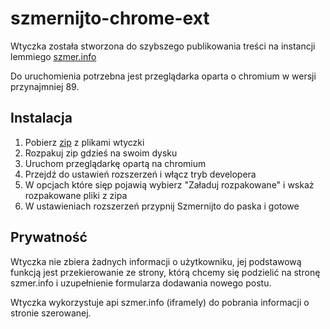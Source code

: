 # szmernijto-chrome-ext

Wtyczka została stworzona do szybszego publikowania treści na instancji lemmiego [szmer.info](https://szmer.info)

Do uruchomienia potrzebna jest przeglądarka oparta o chromium w wersji przynajmniej 89. 

## Instalacja

1. Pobierz [zip](https://github.com/szmerinfo/szmernijto-chrome-ext/archive/refs/heads/main.zip) z plikami wtyczki
2. Rozpakuj zip gdzieś na swoim dysku
3. Uruchom przeglądarkę opartą na chromium
4. Przejdź do ustawień rozszerzeń i włącz tryb developera
5. W opcjach które sięp pojawią wybierz "Załaduj rozpakowane" i wskaż rozpakowane pliki z zipa
6. W ustawieniach rozszerzeń przypnij Szmernijto do paska i gotowe

## Prywatność

Wtyczka nie zbiera żadnych informacji o użytkowniku, jej podstawową funkcją jest przekierowanie ze strony, 
którą chcemy się podzielić na stronę szmer.info i uzupełnienie formularza dodawania nowego postu.

Wtyczka wykorzystuje api szmer.info (iframely) do pobrania informacji o stronie szerowanej.

